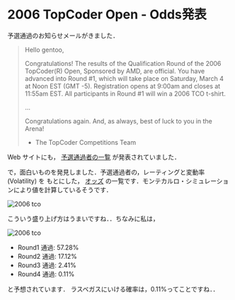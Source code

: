 # 2006 TopCoder Open - Odds発表

<!--
date: 2006-03-03
-->

予選通過のお知らせメールがきました．

> Hello gentoo,
>
> Congratulations! The results of the Qualification Round of the 2006
> TopCoder(R) Open, Sponsored by AMD, are official. You have advanced into Round
> \#1, which will take place on Saturday, March 4 at Noon EST (GMT -5).
> Registration opens at 9:00am and closes at 11:55am EST. All participants in
> Round \#1 will win a 2006 TCO t-shirt.
>
> ...
>
> Congratulations again. And, as always, best of luck to you in the Arena!
>
> - The TopCoder Competitions Team

Web サイトにも，
[予選通過者の一覧](http://www.topcoder.com/tc?module=SimpleStats&d1=tournaments&d2=tco06&d3=alg_qualification&c=tco06_alg_qual&trans=true)
が発表されていました．

で，面白いものを発見しました．予選通過者の，レーティングと変動率(Volatility) を
もとにした，
[オッズ](http://www.logicgamesonline.com/jdmetz/topcoder/tco2006/TCO2006_Round1.html)
の一覧です．モンテカルロ・シミュレーションにより値を計算しているそうです．

![2006 tco](http://static.flickr.com/37/107507785_848022c1d8_o.png)

こういう盛り上げ方はうまいですね．．ちなみに私は，

![2006 tco](http://static.flickr.com/54/107507797_4626959f91_o.png)

- Round1 通過: 57.28%
- Round2 通過: 17.12%
- Round3 通過: 2.41%
- Round4 通過: 0.11%

と予想されています． ラスベガスにいける確率は，0.11%ってことですね．．
